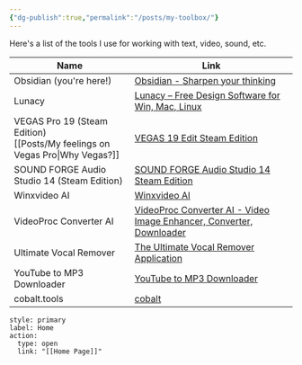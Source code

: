 ```yaml
---
{"dg-publish":true,"permalink":"/posts/my-toolbox/"}
---
```


Here's a list of the tools I use for working with text, video, sound, etc.

| Name                                                                     | Link                                                                                                                               |
| ------------------------------------------------------------------------ | ---------------------------------------------------------------------------------------------------------------------------------- |
| Obsidian (you're here!)                                                  | [Obsidian - Sharpen your thinking](https://obsidian.md/)                                                                           |
| Lunacy                                                                   | [Lunacy – Free Design Software for Win, Mac, Linux](https://icons8.com/lunacy)                                                     |
| VEGAS Pro 19 (Steam Edition)<br>[[Posts/My feelings on Vegas Pro\|Why Vegas?]] | [VEGAS 19 Edit Steam Edition](https://store.steampowered.com/app/1698340/VEGAS_19_Edit_Steam_Edition/)                             |
| SOUND FORGE Audio Studio 14 (Steam Edition)                              | [SOUND FORGE Audio Studio 14 Steam Edition](https://store.steampowered.com/app/1228510/SOUND_FORGE_Audio_Studio_14_Steam_Edition/) |
| Winxvideo AI                                                             | [Winxvideo AI](https://www.winxdvd.com/winxvideo-ai/)                                                                              |
| VideoProc Converter AI                                                   | [VideoProc Converter AI - Video Image Enhancer, Converter, Downloader](https://www.videoproc.com/video-converting-software/)       |
| Ultimate Vocal Remover                                                   | [The Ultimate Vocal Remover Application](https://ultimatevocalremover.com/)                                                        |
| YouTube to MP3 Downloader                                                | [YouTube to MP3 Downloader](https://y2down.cc/ru/youtube-mp3.html)                                                                 |
| cobalt.tools                                                             | [cobalt](https://cobalt.tools/)                                                                                                    |
```meta-bind-button
style: primary
label: Home
action:
  type: open
  link: "[[Home Page]]"
```